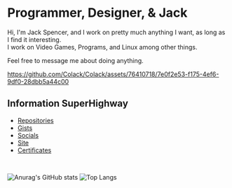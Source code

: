 # Programmer, Designer, & Jack
Hi, I'm Jack Spencer, and I work on pretty much anything I want, as long as I find it interesting.  
I work on Video Games, Programs, and Linux among other things.   

Feel free to message me about doing anything.

https://github.com/Colack/Colack/assets/76410718/7e0f2e53-f175-4ef6-9df0-28dbb5a44c00

## Information SuperHighway

- [Repositories](https://github.com/Colack?tab=repositories)
- [Gists](https://gists.github.com/Colack)
- [Socials](https://github.com/Colack/Colack/blob/main/SOCIALS.md)
- [Site](https://colack.github.io)
- [Certificates](https://github.com/Colack/Colack/blob/main/CERTIFICATES.md)
  
<br>

![Anurag's GitHub stats](https://github-readme-stats.vercel.app/api?username=colack&show_icons=true&theme=radical)
![Top Langs](https://github-readme-stats.vercel.app/api/top-langs/?username=colack&hide_progress=true&theme=radical)
